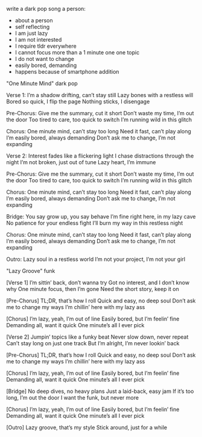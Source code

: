 write a dark pop song a person:
 - about a person
 - self reflecting
 - I am just lazy
 - I am not interested
 - I require tldr everywhere
 - I cannot focus more than a 1 minute one one topic
 - I do not want to change
 - easily bored, demanding
 - happens because of smartphone addition

"One Minute Mind"
dark pop

Verse 1:
I’m a shadow drifting, can’t stay still
Lazy bones with a restless will
Bored so quick, I flip the page
Nothing sticks, I disengage

Pre-Chorus:
Give me the summary, cut it short
Don’t waste my time, I’m out the door
Too tired to care, too quick to switch
I’m running wild in this glitch

Chorus:
One minute mind, can’t stay too long
Need it fast, can’t play along
I’m easily bored, always demanding
Don’t ask me to change, I’m not expanding

Verse 2:
Interest fades like a flickering light
I chase distractions through the night
I’m not broken, just out of tune
Lazy heart, I’m immune

Pre-Chorus:
Give me the summary, cut it short
Don’t waste my time, I’m out the door
Too tired to care, too quick to switch
I’m running wild in this glitch

Chorus:
One minute mind, can’t stay too long
Need it fast, can’t play along
I’m easily bored, always demanding
Don’t ask me to change, I’m not expanding

Bridge:
You say grow up, you say behave
I’m fine right here, in my lazy cave
No patience for your endless fight
I’ll burn my way in this restless night

Chorus:
One minute mind, can’t stay too long
Need it fast, can’t play along
I’m easily bored, always demanding
Don’t ask me to change, I’m not expanding

Outro:
Lazy soul in a restless world
I’m not your project, I’m not your girl



"Lazy Groove"
funk

[Verse 1]
I’m sittin’ back, don’t wanna try
Got no interest, and I don’t know why
One minute focus, then I’m gone
Need the short story, keep it on

[Pre-Chorus]
TL;DR, that’s how I roll
Quick and easy, no deep soul
Don’t ask me to change my ways
I’m chillin’ here with my lazy ass

[Chorus]
I’m lazy, yeah, I’m out of line
Easily bored, but I’m feelin’ fine
Demanding all, want it quick
One minute’s all I ever pick

[Verse 2]
Jumpin’ topics like a funky beat
Never slow down, never repeat
Can’t stay long on just one track
But I’m alright, I’m never lookin’ back

[Pre-Chorus]
TL;DR, that’s how I roll
Quick and easy, no deep soul
Don’t ask me to change my ways
I’m chillin’ here with my lazy ass

[Chorus]
I’m lazy, yeah, I’m out of line
Easily bored, but I’m feelin’ fine
Demanding all, want it quick
One minute’s all I ever pick

[Bridge]
No deep dives, no heavy plans
Just a laid-back, easy jam
If it’s too long, I’m out the door
I want the funk, but never more

[Chorus]
I’m lazy, yeah, I’m out of line
Easily bored, but I’m feelin’ fine
Demanding all, want it quick
One minute’s all I ever pick

[Outro]
Lazy groove, that’s my style
Stick around, just for a while



